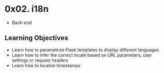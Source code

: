 # 0x02. i18n
- Back-end

## Learning Objectives
- Learn how to parametrize Flask templates to display different languages
- Learn how to infer the correct locale based on URL parameters, user settings or request headers
- Learn how to localize timestamps